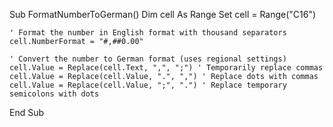 Sub FormatNumberToGerman()
    Dim cell As Range
    Set cell = Range("C16")
    
    ' Format the number in English format with thousand separators
    cell.NumberFormat = "#,##0.00"
    
    ' Convert the number to German format (uses regional settings)
    cell.Value = Replace(cell.Text, ",", ";") ' Temporarily replace commas
    cell.Value = Replace(cell.Value, ".", ",") ' Replace dots with commas
    cell.Value = Replace(cell.Value, ";", ".") ' Replace temporary semicolons with dots
End Sub
